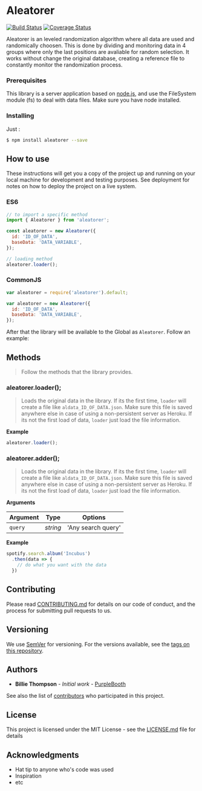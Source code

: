 # Aleatorer
[![Build Status](https://www.travis-ci.org/lfdo20/aleatorer.svg?branch=master)](https://www.travis-ci.org/lfdo20/aleatorer)
[![Coverage Status](https://coveralls.io/repos/github/lfdo20/aleatorer/badge.svg?branch=master)](https://coveralls.io/github/lfdo20/aleatorer?branch=master)

Aleatorer is an leveled randomization algorithm where all data are used and randomically choosen. This is done by dividing and monitoring data in 4 groups where only the last positions are avaliable for random selection. It works without change the original database, creating a reference file to constantly monitor the randomization process.

### Prerequisites

This library is a server application based on [node.js](https://nodejs.org/en/), and use the FileSystem module (fs) to deal with data files.
Make sure you have node installed.

### Installing

Just :

```sh
$ npm install aleatorer --save
```

## How to use

These instructions will get you a copy of the project up and running on your local machine for development and testing purposes. See deployment for notes on how to deploy the project on a live system.

### ES6

```js
// to import a specific method
import { Aleatorer } from 'aleatorer';

const aleatorer = new Aleatorer({
  id: 'ID_OF_DATA',
  baseData: 'DATA_VARIABLE',
});

// loading method
aleatorer.loader();
```

### CommonJS

```js
var aleatorer = require('aleatorer').default;

var aleatorer = new Aleatorer({
  id: 'ID_OF_DATA',
  baseData: 'DATA_VARIABLE',
});

```

After that the library will be available to the Global as `Aleatorer`. Follow an example:

## Methods

> Follow the methods that the library provides.

### aleatorer.loader();

> Loads the original data in the library. If its the first time, `loader` will create a file like `aldata_ID_OF_DATA.json`. Make sure this file is saved anywhere else in case of using a non-persistent server as Heroku. If its not the first load of data, `loader` just load the file information.

**Example**

```js
aleatorer.loader();
```

### aleatorer.adder();

> Loads the original data in the library. If its the first time, `loader` will create a file like `aldata_ID_OF_DATA.json`. Make sure this file is saved anywhere else in case of using a non-persistent server as Heroku. If its not the first load of data, `loader` just load the file information.

**Arguments**

| Argument | Type    | Options           |
|----------|---------|-------------------|
|`query`   |*string* | 'Any search query'|


**Example**

```js
spotify.search.album('Incubus')
  .then(data => {
    // do what you want with the data
  })
```

## Contributing

Please read [CONTRIBUTING.md](https://gist.github.com/PurpleBooth/b24679402957c63ec426) for details on our code of conduct, and the process for submitting pull requests to us.

## Versioning

We use [SemVer](http://semver.org/) for versioning. For the versions available, see the [tags on this repository](https://github.com/your/project/tags).

## Authors

* **Billie Thompson** - *Initial work* - [PurpleBooth](https://github.com/PurpleBooth)

See also the list of [contributors](https://github.com/your/project/contributors) who participated in this project.

## License

This project is licensed under the MIT License - see the [LICENSE.md](LICENSE.md) file for details

## Acknowledgments

* Hat tip to anyone who's code was used
* Inspiration
* etc
